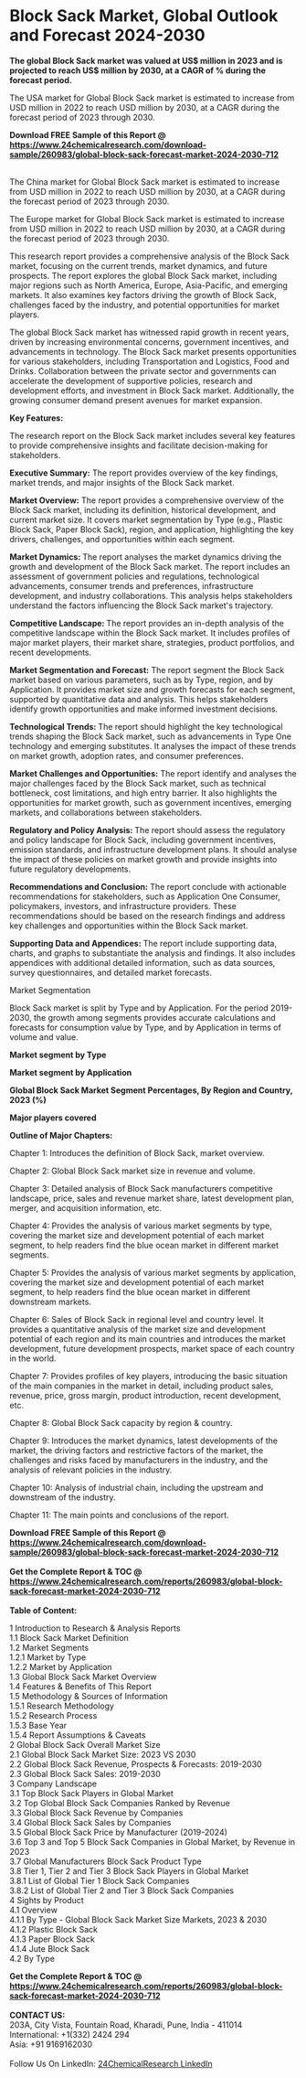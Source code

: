 <h1>Block Sack Market, Global Outlook and Forecast 2024-2030</h1><p><strong>The global Block Sack market was valued at US$ million in 2023 and is projected to reach US$ million by 2030, at a CAGR of % during the forecast period.</strong></p><p>
</p><p>The USA market for Global Block Sack market is estimated to increase from USD million in 2022 to reach USD million by 2030, at a CAGR during the forecast period of 2023 through 2030.</p><div><b>Download FREE Sample of this Report @ 
            <a href="https://www.24chemicalresearch.com/download-sample/260983/global-block-sack-forecast-market-2024-2030-712">
            https://www.24chemicalresearch.com/download-sample/260983/global-block-sack-forecast-market-2024-2030-712</a></b></div><br><p>
</p><p>The China market for Global Block Sack market is estimated to increase from USD million in 2022 to reach USD million by 2030, at a CAGR during the forecast period of 2023 through 2030.</p><p>
</p><p>The Europe market for Global Block Sack market is estimated to increase from USD million in 2022 to reach USD million by 2030, at a CAGR during the forecast period of 2023 through 2030.</p><p>
</p><p>This research report provides a comprehensive analysis of the Block Sack market, focusing on the current trends, market dynamics, and future prospects. The report explores the global Block Sack market, including major regions such as North America, Europe, Asia-Pacific, and emerging markets. It also examines key factors driving the growth of Block Sack, challenges faced by the industry, and potential opportunities for market players.</p><p>
The global Block Sack market has witnessed rapid growth in recent years, driven by increasing environmental concerns, government incentives, and advancements in technology. The Block Sack market presents opportunities for various stakeholders, including Transportation and Logistics, Food and Drinks. Collaboration between the private sector and governments can accelerate the development of supportive policies, research and development efforts, and investment in Block Sack market. Additionally, the growing consumer demand present avenues for market expansion.</p><p>
<strong>Key Features:</strong></p><p>
The research report on the Block Sack market includes several key features to provide comprehensive insights and facilitate decision-making for stakeholders.</p><p>
<strong>Executive Summary:</strong> The report provides overview of the key findings, market trends, and major insights of the Block Sack market.</p><p>
<strong>Market Overview:</strong> The report provides a comprehensive overview of the Block Sack market, including its definition, historical development, and current market size. It covers market segmentation by Type (e.g., Plastic Block Sack, Paper Block Sack), region, and application, highlighting the key drivers, challenges, and opportunities within each segment.</p><p>
<strong>Market Dynamics: </strong>The report analyses the market dynamics driving the growth and development of the Block Sack market. The report includes an assessment of government policies and regulations, technological advancements, consumer trends and preferences, infrastructure development, and industry collaborations. This analysis helps stakeholders understand the factors influencing the Block Sack market's trajectory.</p><p>
<strong>Competitive Landscape: </strong>The report provides an in-depth analysis of the competitive landscape within the Block Sack market. It includes profiles of major market players, their market share, strategies, product portfolios, and recent developments.</p><p>
<strong>Market Segmentation and Forecast:</strong> The report segment the Block Sack market based on various parameters, such as by Type, region, and by Application. It provides market size and growth forecasts for each segment, supported by quantitative data and analysis. This helps stakeholders identify growth opportunities and make informed investment decisions.</p><p>
<strong>Technological Trends: </strong>The report should highlight the key technological trends shaping the Block Sack market, such as advancements in Type One technology and emerging substitutes. It analyses the impact of these trends on market growth, adoption rates, and consumer preferences.</p><p>
<strong>Market Challenges and Opportunities:</strong> The report identify and analyses the major challenges faced by the Block Sack market, such as technical bottleneck, cost limitations, and high entry barrier. It also highlights the opportunities for market growth, such as government incentives, emerging markets, and collaborations between stakeholders.</p><p>
<strong>Regulatory and Policy Analysis: </strong>The report should assess the regulatory and policy landscape for Block Sack, including government incentives, emission standards, and infrastructure development plans. It should analyse the impact of these policies on market growth and provide insights into future regulatory developments.</p><p>
<strong>Recommendations and Conclusion:</strong> The report conclude with actionable recommendations for stakeholders, such as Application One Consumer, policymakers, investors, and infrastructure providers. These recommendations should be based on the research findings and address key challenges and opportunities within the Block Sack market.</p><p>
<strong>Supporting Data and Appendices: </strong>The report include supporting data, charts, and graphs to substantiate the analysis and findings. It also includes appendices with additional detailed information, such as data sources, survey questionnaires, and detailed market forecasts.</p><p>
Market Segmentation</p><p>
Block Sack market is split by Type and by Application. For the period 2019-2030, the growth among segments provides accurate calculations and forecasts for consumption value by Type, and by Application in terms of volume and value.</p><p>
<strong>Market segment by Type</strong></p><p>
</p><p>
</p><p><strong>Market segment by Application</strong></p><p>
</p><p>
</p><p><strong>Global Block Sack Market Segment Percentages, By Region and Country, 2023 (%)</strong></p><p>
</p><p>
</p><p><strong>Major players covered</strong></p><p>
</p><p>
</p><p><strong>Outline of Major Chapters:</strong></p><p>
Chapter 1: Introduces the definition of Block Sack, market overview.</p><p>
Chapter 2: Global Block Sack market size in revenue and volume.</p><p>
Chapter 3: Detailed analysis of Block Sack manufacturers competitive landscape, price, sales and revenue market share, latest development plan, merger, and acquisition information, etc.</p><p>
Chapter 4: Provides the analysis of various market segments by type, covering the market size and development potential of each market segment, to help readers find the blue ocean market in different market segments.</p><p>
Chapter 5: Provides the analysis of various market segments by application, covering the market size and development potential of each market segment, to help readers find the blue ocean market in different downstream markets.</p><p>
Chapter 6: Sales of Block Sack in regional level and country level. It provides a quantitative analysis of the market size and development potential of each region and its main countries and introduces the market development, future development prospects, market space of each country in the world.</p><p>
Chapter 7: Provides profiles of key players, introducing the basic situation of the main companies in the market in detail, including product sales, revenue, price, gross margin, product introduction, recent development, etc.</p><p>
Chapter 8: Global Block Sack capacity by region &amp; country.</p><p>
Chapter 9: Introduces the market dynamics, latest developments of the market, the driving factors and restrictive factors of the market, the challenges and risks faced by manufacturers in the industry, and the analysis of relevant policies in the industry.</p><p>
Chapter 10: Analysis of industrial chain, including the upstream and downstream of the industry.</p><p>
Chapter 11: The main points and conclusions of the report.</p><div><b>Download FREE Sample of this Report @ 
            <a href="https://www.24chemicalresearch.com/download-sample/260983/global-block-sack-forecast-market-2024-2030-712">
            https://www.24chemicalresearch.com/download-sample/260983/global-block-sack-forecast-market-2024-2030-712</a></b></div><br><div><b>Get the Complete Report & TOC @ 
            <a href="https://www.24chemicalresearch.com/reports/260983/global-block-sack-forecast-market-2024-2030-712">
            https://www.24chemicalresearch.com/reports/260983/global-block-sack-forecast-market-2024-2030-712</a></b></div><br>
            <b>Table of Content:</b><p>1 Introduction to Research & Analysis Reports<br />
    1.1 Block Sack Market Definition<br />
    1.2 Market Segments<br />
        1.2.1 Market by Type<br />
        1.2.2 Market by Application<br />
    1.3 Global Block Sack Market Overview<br />
    1.4 Features & Benefits of This Report<br />
    1.5 Methodology & Sources of Information<br />
        1.5.1 Research Methodology<br />
        1.5.2 Research Process<br />
        1.5.3 Base Year<br />
        1.5.4 Report Assumptions & Caveats<br />
2 Global Block Sack Overall Market Size<br />
    2.1 Global Block Sack Market Size: 2023 VS 2030<br />
    2.2 Global Block Sack Revenue, Prospects & Forecasts: 2019-2030<br />
    2.3 Global Block Sack Sales: 2019-2030<br />
3 Company Landscape<br />
    3.1 Top Block Sack Players in Global Market<br />
    3.2 Top Global Block Sack Companies Ranked by Revenue<br />
    3.3 Global Block Sack Revenue by Companies<br />
    3.4 Global Block Sack Sales by Companies<br />
    3.5 Global Block Sack Price by Manufacturer (2019-2024)<br />
    3.6 Top 3 and Top 5 Block Sack Companies in Global Market, by Revenue in 2023<br />
    3.7 Global Manufacturers Block Sack Product Type<br />
    3.8 Tier 1, Tier 2 and Tier 3 Block Sack Players in Global Market<br />
        3.8.1 List of Global Tier 1 Block Sack Companies<br />
        3.8.2 List of Global Tier 2 and Tier 3 Block Sack Companies<br />
4 Sights by Product<br />
    4.1 Overview<br />
        4.1.1 By Type - Global Block Sack Market Size Markets, 2023 & 2030<br />
        4.1.2 Plastic Block Sack<br />
        4.1.3 Paper Block Sack<br />
        4.1.4 Jute Block Sack<br />
    4.2 By Type</p><div><b>Get the Complete Report & TOC @ 
            <a href="https://www.24chemicalresearch.com/reports/260983/global-block-sack-forecast-market-2024-2030-712">
            https://www.24chemicalresearch.com/reports/260983/global-block-sack-forecast-market-2024-2030-712</a></b></div><br><b>CONTACT US:</b><br>
            203A, City Vista, Fountain Road, Kharadi, Pune, India - 411014<br>
            International: +1(332) 2424 294<br>
            Asia: +91 9169162030 <br><br>
            Follow Us On LinkedIn: <a href="https://www.linkedin.com/company/24chemicalresearch/">24ChemicalResearch LinkedIn</a>